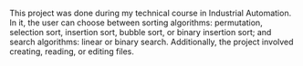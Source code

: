 This project was done during my technical course in Industrial Automation. In it, the user can choose between sorting algorithms: permutation, selection sort, insertion sort, bubble sort, or binary insertion sort; and search algorithms: linear or binary search. Additionally, the project involved creating, reading, or editing files.

